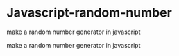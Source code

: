 # Javascript-random-number

make a random number generator in javascript

make a random number generator in javascript



